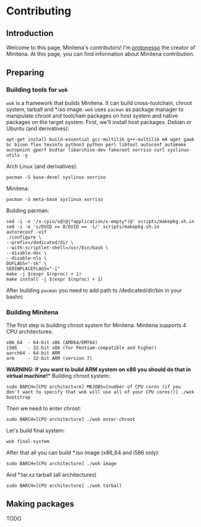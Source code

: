 # Contributing

## Introduction
Welcome to this page, Minitena's contributors! I'm [protonesso](https://github.com/protonesso) the creator of Minitena. At this page, you can find information about Minitena contribution.

## Preparing

### Building tools for ```wok```
```wok``` is a framework that builds Minitena. It can build cross-toolchain, chroot system, tarball and *.iso image. ```wok``` uses ```pacman``` as package manager to manipulate chroot and toolchain packages on host system and native packages on the target system. First, we'll install host packages.
Debian or Ubuntu (and derivatives):
```
apt-get install build-essential gcc-multilib g++-multilib m4 wget gawk bc bison flex texinfo python3 python perl libtool autoconf automake autopoint gperf bsdtar libarchive-dev fakeroot xorriso curl syslinux-utils -y
```
Arch Linux (and derivatives):
```
pacman -S base-devel syslinux xorriso
```
Minitena:
```
pacman -S meta-base syslinux xorriso
```
Building pacman:
```
sed -i -e '/x-cpio/s@)@|*application/x-empty*)@' scripts/makepkg.sh.in
sed -i -e 's/EUID == 0/EUID == -1/' scripts/makepkg.sh.in
autoreconf -vif
./configure \
--prefix=/dedicated/dir \
--with-scriptlet-shell=/usr/bin/bash \
--disable-doc \
--disable-nls \
DUFLAGS="-sk" \
SEDINPLACEFLAGS="-i"
make -j $(expr $(nproc) + 1)
make install -j $(expr $(nproc) + 1)
```
After building ```pacman``` you need to add path to /dedicated/dir/bin in your bashrc

### Building Minitena
The first step is building chroot system for Minitena. Minitena supports 4 CPU architectures:
```
x86_64  - 64-bit x86 (AMD64/EMT64)
i586    - 32-bit x86 (for Pentium-compatible and higher)
aarch64 - 64-bit ARM
arm     - 32-bit ARM (version 7)
```
**WARNING: If you want to build ARM system on x86 you should do that in virtual machine!***
Building chroot system:
```
sudo BARCH=[CPU architecture] MKJOBS=[number of CPU cores (if you don't want to specify that wok will use all of your CPU cores!)] ./wok bootstrap
```
Then we need to enter chroot:
```
sudo BARCH=[CPU architecture] ./wok enter-chroot
```
Let's build final system:
```
wok final-system
```
After that all you can build *.iso image (x86_64 and i586 only):
```
sudo BARCH=[CPU architecture] ./wok image
```
And *.tar.xz tarball (all architectures)
```
sudo BARCH=[CPU architecture] ./wok tarball
```

## Making packages
TODO
